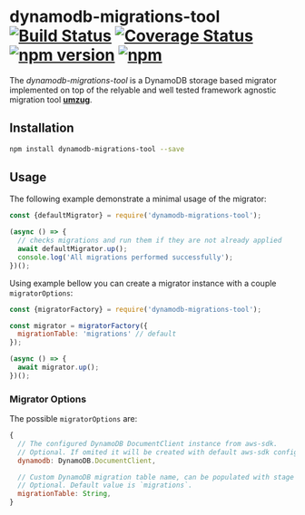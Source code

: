 # dynamodb-migrations-tool [![Build Status](https://travis-ci.org/floydspace/dynamodb-migrations-tool.svg?branch=master)](https://travis-ci.org/floydspace/dynamodb-migrations-tool) [![Coverage Status](https://coveralls.io/repos/github/floydspace/dynamodb-migrations-tool/badge.svg?branch=master)](https://coveralls.io/github/floydspace/dynamodb-migrations-tool?branch=master) [![npm version](https://badge.fury.io/js/dynamodb-migrations-tool.svg)](https://badge.fury.io/js/dynamodb-migrations-tool) [![npm](https://img.shields.io/npm/dt/dynamodb-migrations-tool)](https://www.npmjs.com/package/dynamodb-migrations-tool)


The *dynamodb-migrations-tool* is a DynamoDB storage based migrator implemented on top of the relyable and well tested framework agnostic migration tool **[umzug](https://github.com/sequelize/umzug)**.

## Installation

```sh
npm install dynamodb-migrations-tool --save
```

## Usage

The following example demonstrate a minimal usage of the migrator:

```javascript
const {defaultMigrator} = require('dynamodb-migrations-tool');

(async () => {
  // checks migrations and run them if they are not already applied
  await defaultMigrator.up();
  console.log('All migrations performed successfully');
})();
```
Using example bellow you can create a migrator instance with a couple `migratorOptions`:
```javascript
const {migratorFactory} = require('dynamodb-migrations-tool');

const migrator = migratorFactory({
  migrationTable: 'migrations' // default
});

(async () => {
  await migrator.up();
})();
```

### Migrator Options

The possible `migratorOptions` are:

```js
{
  // The configured DynamoDB DocumentClient instance from aws-sdk.
  // Optional. If omited it will be created with default aws-sdk config.
  dynamodb: DynamoDB.DocumentClient,

  // Custom DynamoDB migration table name, can be populated with stage and stuff.
  // Optional. Default value is `migrations`.
  migrationTable: String,
}
```
